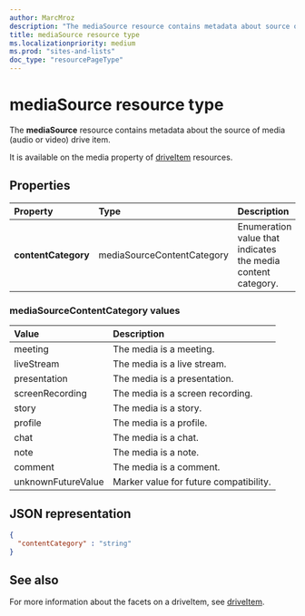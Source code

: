 ```yaml
---
author: MarcMroz
description: "The mediaSource resource contains metadata about source of the media (audio or video) drive item."
title: mediaSource resource type
ms.localizationpriority: medium
ms.prod: "sites-and-lists"
doc_type: "resourcePageType"
---
```

# mediaSource resource type

The **mediaSource** resource contains metadata about the source of media (audio or video) drive item.

It is available on the media property of [driveItem][item-resource] resources.

## Properties

| Property                 | Type                       | Description                                                                                      |
| :----------------------- | :------------------------  | :----------------------------------------------------------------------------------------------- |
| **contentCategory**      | mediaSourceContentCategory | Enumeration value that indicates the media content category.                                     |

### mediaSourceContentCategory values

| Value               | Description                                         |
|:------------------- |:----------------------------------------------------|
| meeting             | The media is a meeting.                             |
| liveStream          | The media is a live stream.                         |
| presentation        | The media is a presentation.                        |
| screenRecording     | The media is a screen recording.                    |
| story               | The media is a story.                               |
| profile             | The media is a profile.                             |
| chat                | The media is a chat.                                |
| note                | The media is a note.                                |
| comment             | The media is a comment.                             |
| unknownFutureValue  | Marker value for future compatibility.              |

## JSON representation

<!-- {
  "blockType": "resource",
  "optionalProperties": [
    "contentCategory"
  ],
  "@odata.type": "microsoft.graph.mediaSource"
}-->

```json
{
  "contentCategory" : "string"
}
```

## See also

For more information about the facets on a driveItem, see [driveItem](driveitem.md).

[item-resource]: ../resources/driveitem.md

<!-- {
  "type": "#page.annotation",
  "description": "The mediaSource facet provides information about drive item source.",
  "keywords": "mediaSource,client,media info,onedrive",
  "section": "documentation",
  "tocPath": "Facets/MediaSource"
} -->
